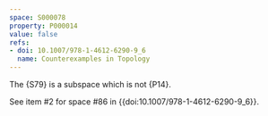 ```yaml
---
space: S000078
property: P000014
value: false
refs:
- doi: 10.1007/978-1-4612-6290-9_6
  name: Counterexamples in Topology
---
```


The {S79} is a subspace which is not {P14}.

See item #2 for space #86 in {{doi:10.1007/978-1-4612-6290-9_6}}.

